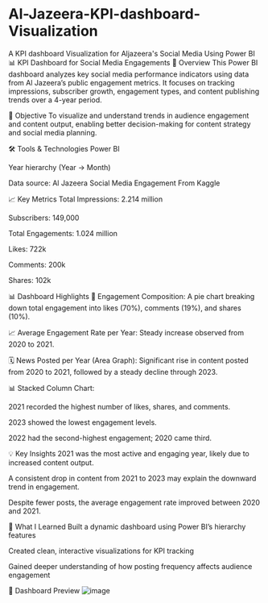 # Al-Jazeera-KPI-dashboard-Visualization
A KPI dashboard Visualization for Aljazeera's Social Media Using Power BI
📊 KPI Dashboard for Social Media Engagements
📁 Overview
This Power BI dashboard analyzes key social media performance indicators using data from Al Jazeera’s public engagement metrics. It focuses on tracking impressions, subscriber growth, engagement types, and content publishing trends over a 4-year period.

🎯 Objective
To visualize and understand trends in audience engagement and content output, enabling better decision-making for content strategy and social media planning.

🛠️ Tools & Technologies
Power BI

Year hierarchy (Year → Month)

Data source: Al Jazeera Social Media Engagement From Kaggle

📈 Key Metrics
Total Impressions: 2.214 million

Subscribers: 149,000

Total Engagements: 1.024 million

Likes: 722k

Comments: 200k

Shares: 102k

📊 Dashboard Highlights
📌 Engagement Composition: A pie chart breaking down total engagement into likes (70%), comments (19%), and shares (10%).

📈 Average Engagement Rate per Year: Steady increase observed from 2020 to 2021.

🗓️ News Posted per Year (Area Graph): Significant rise in content posted from 2020 to 2021, followed by a steady decline through 2023.

📊 Stacked Column Chart:

2021 recorded the highest number of likes, shares, and comments.

2023 showed the lowest engagement levels.

2022 had the second-highest engagement; 2020 came third.

💡 Key Insights
2021 was the most active and engaging year, likely due to increased content output.

A consistent drop in content from 2021 to 2023 may explain the downward trend in engagement.

Despite fewer posts, the average engagement rate improved between 2020 and 2021.

🧠 What I Learned
Built a dynamic dashboard using Power BI’s hierarchy features

Created clean, interactive visualizations for KPI tracking

Gained deeper understanding of how posting frequency affects audience engagement

📸 Dashboard Preview
![image](https://github.com/user-attachments/assets/5899b243-d4b5-4d3d-9803-1f2a4776198b)

